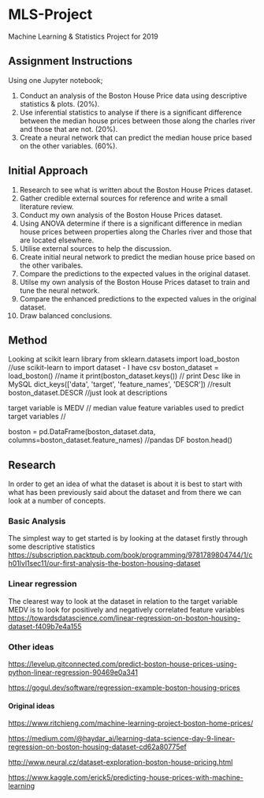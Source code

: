 # MLS-Project
Machine Learning &amp; Statistics Project for 2019

## Assignment Instructions
Using one Jupyter notebook;
1. Conduct an analysis of the Boston House Price data using descriptive statistics & plots. (20%).
2. Use inferential statistics to analyse if there is a significant difference between the median house prices between those along the charles river and those that are not. (20%).
3. Create a neural network that can predict the median house price based on the other variables. (60%).

## Initial Approach
1. Research to see what is written about the Boston House Prices dataset.
2. Gather credible external sources for reference and write a small literature review.
3. Conduct my own analysis of the Boston House Prices dataset.
4. Using ANOVA determine if there is a significant difference in median house prices between properties along the Charles river and those that are located elsewhere.
5. Utilise external sources to help the discussion.
6. Create initial neural network to predict the median house price based on the other varibales.
7. Compare the predictions to the expected values in the original dataset.
8. Utilse my own analysis of the Boston House Prices dataset to train and tune the neural network.
9. Compare the enhanced predictions to the expected values in the original dataset.
10. Draw balanced conclusions.

## Method
Looking at scikit learn library
from sklearn.datasets import load_boston //use scikit-learn to import dataset - I have csv
boston_dataset = load_boston() //name it
print(boston_dataset.keys()) // print Desc like in MySQL 
dict_keys(['data', 'target', 'feature_names', 'DESCR']) //result
boston_dataset.DESCR //just look at descriptions

target variable is MEDV // median value
feature variables used to predict target variables // 

boston = pd.DataFrame(boston_dataset.data, columns=boston_dataset.feature_names) //pandas DF
boston.head()

## Research
In order to get an idea of what the dataset is about it is best to start with what has been previously said about the dataset and from there we can look at a number of concepts.

### Basic Analysis
The simplest way to get started is by looking at the dataset firstly through some descriptive statistics
https://subscription.packtpub.com/book/programming/9781789804744/1/ch01lvl1sec11/our-first-analysis-the-boston-housing-dataset

### Linear regression
The clearest way to look at the dataset in relation to the target variable MEDV is to look for positively and negatively correlated feature variables
https://towardsdatascience.com/linear-regression-on-boston-housing-dataset-f409b7e4a155 

### Other ideas

https://levelup.gitconnected.com/predict-boston-house-prices-using-python-linear-regression-90469e0a341

https://gogul.dev/software/regression-example-boston-housing-prices

#### Original ideas
https://www.ritchieng.com/machine-learning-project-boston-home-prices/

https://medium.com/@haydar_ai/learning-data-science-day-9-linear-regression-on-boston-housing-dataset-cd62a80775ef

http://www.neural.cz/dataset-exploration-boston-house-pricing.html

https://www.kaggle.com/erick5/predicting-house-prices-with-machine-learning